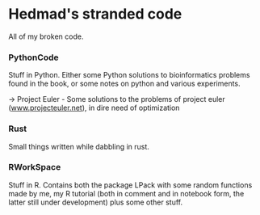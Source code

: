 # Hedmad's stranded code

All of my broken code.

### PythonCode
   Stuff in Python. Either some Python solutions to bioinformatics problems found in the book, or some notes on python and various experiments.
    
-> Project Euler
    - Some solutions to the problems of project euler (www.projecteuler.net), in dire need of optimization
  
### Rust

Small things written while dabbling in rust.

### RWorkSpace
   Stuff in R. Contains both the package LPack with some random functions made by me, my R tutorial (both in comment and in notebook form, the latter still under development) plus some other stuff.
